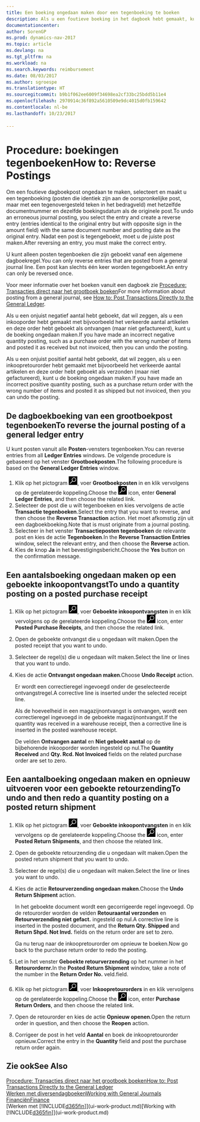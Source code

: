 ```yaml
---
title: Een boeking ongedaan maken door een tegenboeking te boeken
description: Als u een foutieve boeking in het dagboek hebt gemaakt, kunt u vervolgens de functie Transactie tegenboeken gebruiken om de boeking ongedaan te maken met de juiste audittrail.
documentationcenter: 
author: SorenGP
ms.prod: dynamics-nav-2017
ms.topic: article
ms.devlang: na
ms.tgt_pltfrm: na
ms.workload: na
ms.search.keywords: reimbursement
ms.date: 08/03/2017
ms.author: sgroespe
ms.translationtype: HT
ms.sourcegitcommit: b9b1f062ee6009f34698ea2cf33bc25bdd5b11e4
ms.openlocfilehash: 2970914c36f892a5610509e9dc4015d0fb159642
ms.contentlocale: nl-be
ms.lasthandoff: 10/23/2017

---
```

# <a name="how-to-reverse-postings"></a><span data-ttu-id="8a7b8-103">Procedure: boekingen tegenboeken</span><span class="sxs-lookup"><span data-stu-id="8a7b8-103">How to: Reverse Postings</span></span>
<span data-ttu-id="8a7b8-104">Om een foutieve dagboekpost ongedaan te maken, selecteert en maakt u een tegenboeking (posten die identiek zijn aan de oorspronkelijke post, maar met een tegenovergesteld teken in het bedragveld) met hetzelfde documentnummer en dezelfde boekingsdatum als de originele post.</span><span class="sxs-lookup"><span data-stu-id="8a7b8-104">To undo an erroneous journal posting, you select the entry and create a reverse entry (entries identical to the original entry but with opposite sign in the amount field) with the same document number and posting date as the original entry.</span></span> <span data-ttu-id="8a7b8-105">Nadat een post is tegengeboekt, moet u de juiste post maken.</span><span class="sxs-lookup"><span data-stu-id="8a7b8-105">After reversing an entry, you must make the correct entry.</span></span>

<span data-ttu-id="8a7b8-106">U kunt alleen posten tegenboeken die zijn geboekt vanaf een algemene dagboekregel.</span><span class="sxs-lookup"><span data-stu-id="8a7b8-106">You can only reverse entries that are posted from a general journal line.</span></span> <span data-ttu-id="8a7b8-107">Een post kan slechts één keer worden tegengeboekt.</span><span class="sxs-lookup"><span data-stu-id="8a7b8-107">An entry can only be reversed once.</span></span>

<span data-ttu-id="8a7b8-108">Voor meer informatie over het boeken vanuit een dagboek zie [Procedure: Transacties direct naar het grootboek boeken](finance-how-post-transactions-directly.md)</span><span class="sxs-lookup"><span data-stu-id="8a7b8-108">For more information about posting from a general journal, see [How to: Post Transactions Directly to the General Ledger](finance-how-post-transactions-directly.md).</span></span>

<span data-ttu-id="8a7b8-109">Als u een onjuist negatief aantal hebt geboekt, dat wil zeggen, als u een inkooporder hebt gemaakt met bijvoorbeeld het verkeerde aantal artikelen en deze order hebt geboekt als ontvangen (maar niet gefactureerd), kunt u de boeking ongedaan maken.</span><span class="sxs-lookup"><span data-stu-id="8a7b8-109">If you have made an incorrect negative quantity posting, such as a purchase order with the wrong number of items and posted it as received but not invoiced, then you can undo the posting.</span></span>

<span data-ttu-id="8a7b8-110">Als u een onjuist positief aantal hebt geboekt, dat wil zeggen, als u een inkoopretourorder hebt gemaakt met bijvoorbeeld het verkeerde aantal artikelen en deze order hebt geboekt als verzonden (maar niet gefactureerd), kunt u de boeking ongedaan maken.</span><span class="sxs-lookup"><span data-stu-id="8a7b8-110">If you have made an incorrect positive quantity posting, such as a purchase return order with the wrong number of items and posted it as shipped but not invoiced, then you can undo the posting.</span></span>   

## <a name="to-reverse-the-journal-posting-of-a-general-ledger-entry"></a><span data-ttu-id="8a7b8-111">De dagboekboeking van een grootboekpost tegenboeken</span><span class="sxs-lookup"><span data-stu-id="8a7b8-111">To reverse the journal posting of a general ledger entry</span></span>
<span data-ttu-id="8a7b8-112">U kunt posten vanuit alle **Posten**-vensters tegenboeken.</span><span class="sxs-lookup"><span data-stu-id="8a7b8-112">You can reverse entries from all **Ledger Entries** windows.</span></span> <span data-ttu-id="8a7b8-113">De volgende procedure is gebaseerd op het venster **Grootboekposten**.</span><span class="sxs-lookup"><span data-stu-id="8a7b8-113">The following procedure is based on the **General Ledger Entries** window.</span></span>
1. <span data-ttu-id="8a7b8-114">Klik op het pictogram ![Zoeken naar pagina of rapport](media/ui-search/search_small.png "pictogram Zoeken naar pagina of rapport"), voer **Grootboekposten** in en klik vervolgens op de gerelateerde koppeling.</span><span class="sxs-lookup"><span data-stu-id="8a7b8-114">Choose the ![Search for Page or Report](media/ui-search/search_small.png "Search for Page or Report icon") icon, enter **General Ledger Entries**, and then choose the related link.</span></span>
2. <span data-ttu-id="8a7b8-115">Selecteer de post die u wilt tegenboeken en kies vervolgens de actie **Transactie tegenboeken**.</span><span class="sxs-lookup"><span data-stu-id="8a7b8-115">Select the entry that you want to reverse, and then choose the **Reverse Transaction** action.</span></span> <span data-ttu-id="8a7b8-116">Het moet afkomstig zijn uit een dagboekboeking.</span><span class="sxs-lookup"><span data-stu-id="8a7b8-116">Note that is must originate from a journal posting.</span></span>
3. <span data-ttu-id="8a7b8-117">Selecteer in het venster **Transactieposten tegenboeken** de relevante post en kies de actie **Tegenboeken**.</span><span class="sxs-lookup"><span data-stu-id="8a7b8-117">In the **Reverse Transaction Entries** window, select the relevant entry, and then choose the **Reverse** action.</span></span>
4. <span data-ttu-id="8a7b8-118">Kies de knop **Ja** in het bevestigingsbericht.</span><span class="sxs-lookup"><span data-stu-id="8a7b8-118">Choose the **Yes** button on the confirmation message.</span></span>

## <a name="to-undo-a-quantity-posting-on-a-posted-purchase-receipt"></a><span data-ttu-id="8a7b8-119">Een aantalsboeking ongedaan maken op een geboekte inkoopontvangst</span><span class="sxs-lookup"><span data-stu-id="8a7b8-119">To undo a quantity posting on a posted purchase receipt</span></span>  

1.  <span data-ttu-id="8a7b8-120">Klik op het pictogram ![Zoeken naar pagina of rapport](media/ui-search/search_small.png "pictogram Zoeken naar pagina of rapport"), voer **Geboekte inkoopontvangsten** in en klik vervolgens op de gerelateerde koppeling.</span><span class="sxs-lookup"><span data-stu-id="8a7b8-120">Choose the ![Search for Page or Report](media/ui-search/search_small.png "Search for Page or Report icon") icon, enter **Posted Purchase Receipts**, and then choose the related link.</span></span>  
2.  <span data-ttu-id="8a7b8-121">Open de geboekte ontvangst die u ongedaan wilt maken.</span><span class="sxs-lookup"><span data-stu-id="8a7b8-121">Open the posted receipt that you want to undo.</span></span>  
3.  <span data-ttu-id="8a7b8-122">Selecteer de regel(s) die u ongedaan wilt maken.</span><span class="sxs-lookup"><span data-stu-id="8a7b8-122">Select the line or lines that you want to undo.</span></span>  
4.  <span data-ttu-id="8a7b8-123">Kies de actie **Ontvangst ongedaan maken**.</span><span class="sxs-lookup"><span data-stu-id="8a7b8-123">Choose **Undo Receipt** action.</span></span>

    <span data-ttu-id="8a7b8-124">Er wordt een correctieregel ingevoegd onder de geselecteerde ontvangstregel.</span><span class="sxs-lookup"><span data-stu-id="8a7b8-124">A corrective line is inserted under the selected receipt line.</span></span>  

    <span data-ttu-id="8a7b8-125">Als de hoeveelheid in een magazijnontvangst is ontvangen, wordt een correctieregel ingevoegd in de geboekte magazijnontvangst.</span><span class="sxs-lookup"><span data-stu-id="8a7b8-125">If the quantity was received in a warehouse receipt, then a corrective line is inserted in the posted warehouse receipt.</span></span>  

    <span data-ttu-id="8a7b8-126">De velden **Ontvangen aantal** en **Niet geboekt aantal** op de bijbehorende inkooporder worden ingesteld op nul.</span><span class="sxs-lookup"><span data-stu-id="8a7b8-126">The **Quantity Received** and **Qty. Rcd. Not Invoiced** fields on the related purchase order are set to zero.</span></span>

## <a name="to-undo-and-then-redo-a-quantity-posting-on-a-posted-return-shipment"></a><span data-ttu-id="8a7b8-127">Een aantalboeking ongedaan maken en opnieuw uitvoeren voor een geboekte retourzending</span><span class="sxs-lookup"><span data-stu-id="8a7b8-127">To undo and then redo a quantity posting on a posted return shipment</span></span>

1.  <span data-ttu-id="8a7b8-128">Klik op het pictogram ![Zoeken naar pagina of rapport](media/ui-search/search_small.png "pictogram Zoeken naar pagina of rapport"), voer **Geboekte inkoopontvangsten** in en klik vervolgens op de gerelateerde koppeling.</span><span class="sxs-lookup"><span data-stu-id="8a7b8-128">Choose the ![Search for Page or Report](media/ui-search/search_small.png "Search for Page or Report icon") icon, enter **Posted Return Shipments**, and then choose the related link.</span></span>  
2.  <span data-ttu-id="8a7b8-129">Open de geboekte retourzending die u ongedaan wilt maken.</span><span class="sxs-lookup"><span data-stu-id="8a7b8-129">Open the posted return shipment that you want to undo.</span></span>
3. <span data-ttu-id="8a7b8-130">Selecteer de regel(s) die u ongedaan wilt maken.</span><span class="sxs-lookup"><span data-stu-id="8a7b8-130">Select the line or lines you want to undo.</span></span>  

4.  <span data-ttu-id="8a7b8-131">Kies de actie **Retourverzending ongedaan maken**.</span><span class="sxs-lookup"><span data-stu-id="8a7b8-131">Choose the **Undo Return Shipment** action.</span></span>  

    <span data-ttu-id="8a7b8-132">In het geboekte document wordt een gecorrigeerde regel ingevoegd. Op de retourorder worden de velden **Retouraantal verzonden** en **Retourverzending niet gefact.** ingesteld op nul.</span><span class="sxs-lookup"><span data-stu-id="8a7b8-132">A corrective line is inserted in the posted document, and the **Return Qty. Shipped** and **Return Shpd. Not Invd.** fields on the return order are set to zero.</span></span>  

    <span data-ttu-id="8a7b8-133">Ga nu terug naar de inkoopretourorder om opnieuw te boeken.</span><span class="sxs-lookup"><span data-stu-id="8a7b8-133">Now go back to the purchase return order to redo the posting.</span></span>  

5.  <span data-ttu-id="8a7b8-134">Let in het venster **Geboekte retourverzending** op het nummer in het **Retourordernr.**</span><span class="sxs-lookup"><span data-stu-id="8a7b8-134">In the **Posted Return Shipment** window, take a note of the number in the **Return Order No.**</span></span> <span data-ttu-id="8a7b8-135">veld.</span><span class="sxs-lookup"><span data-stu-id="8a7b8-135">field.</span></span>  
6.  <span data-ttu-id="8a7b8-136">Klik op het pictogram ![Zoeken naar pagina of rapport](media/ui-search/search_small.png "pictogram Zoeken naar pagina of rapport"), voer **Inkoopretourorders** in en klik vervolgens op de gerelateerde koppeling.</span><span class="sxs-lookup"><span data-stu-id="8a7b8-136">Choose the ![Search for Page or Report](media/ui-search/search_small.png "Search for Page or Report icon") icon, enter **Purchase Return Orders**, and then choose the related link.</span></span>  
7.  <span data-ttu-id="8a7b8-137">Open de retourorder en kies de actie **Opnieuw openen**.</span><span class="sxs-lookup"><span data-stu-id="8a7b8-137">Open the return order in question, and then choose the **Reopen** action.</span></span>  
8.  <span data-ttu-id="8a7b8-138">Corrigeer de post in het veld **Aantal** en boek de inkoopretourorder opnieuw.</span><span class="sxs-lookup"><span data-stu-id="8a7b8-138">Correct the entry in the **Quantity** field and post the purchase return order again.</span></span>  

## <a name="see-also"></a><span data-ttu-id="8a7b8-139">Zie ook</span><span class="sxs-lookup"><span data-stu-id="8a7b8-139">See Also</span></span>
[<span data-ttu-id="8a7b8-140">Procedure: Transacties direct naar het grootboek boeken</span><span class="sxs-lookup"><span data-stu-id="8a7b8-140">How to: Post Transactions Directly to the General Ledger</span></span>](finance-how-post-transactions-directly.md)  
[<span data-ttu-id="8a7b8-141">Werken met diversendagboeken</span><span class="sxs-lookup"><span data-stu-id="8a7b8-141">Working with General Journals</span></span>](ui-work-general-journals.md)  
[<span data-ttu-id="8a7b8-142">Financiën</span><span class="sxs-lookup"><span data-stu-id="8a7b8-142">Finance</span></span>](finance.md)  
<span data-ttu-id="8a7b8-143">[Werken met [!INCLUDE[d365fin](includes/d365fin_md.md)]](ui-work-product.md)</span><span class="sxs-lookup"><span data-stu-id="8a7b8-143">[Working with [!INCLUDE[d365fin](includes/d365fin_md.md)]](ui-work-product.md)</span></span>  

